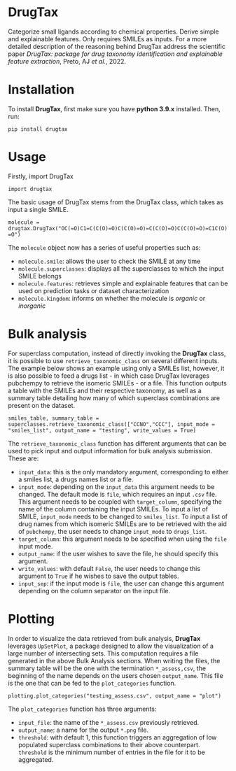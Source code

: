 # DrugTax
Categorize small ligands according to chemical properties. Derive simple and explainable features. Only requires SMILEs as inputs. For a more detailed description of the reasoning behind DrugTax address the scientific paper *DrugTax: package for drug taxonomy identification and explainable feature extraction*, Preto, AJ *et al.*, 2022.

# Installation

To install **DrugTax**, first make sure you have **python 3.9.x** installed. Then, run:

`pip install drugtax`

# Usage
Firstly, import DrugTax

`import drugtax`

The basic usage of DrugTax stems from the DrugTax class, which takes as input a single SMILE.

`molecule = drugtax.DrugTax("OC(=O)C1=C(C(O)=O)C(C(O)=O)=C(C(O)=O)C(C(O)=O)=C1C(O)=O")`

The `molecule` object now has a series of useful properties such as:

- `molecule.smile`: allows the user to check the SMILE at any time
- `molecule.superclasses`: displays all the superclasses to which the input SMILE belongs
- `molecule.features`: retrieves simple and explainable features that can be used on prediction tasks or dataset characterization
- `molecule.kingdom`: informs on whether the molecule is *organic* or *inorganic*

# Bulk analysis

For superclass computation, instead of directly invoking the **DrugTax** class, it is possible to use `retrieve_taxonomic_class` on several different inputs. The example below shows an example using only a SMILEs list, however, it is also possible to feed a drugs list - in which case DrugTax leverages pubchempy to retrieve the isomeric SMILEs - or a file. This function outputs a table with the SMILEs and their respective taxonomy, as well as a summary table detailing how many of which superclass combinations are present on the dataset.

`smiles_table, summary_table = superclasses.retrieve_taxonomic_class(["CCNO","CCC"], input_mode = "smiles_list", output_name = "testing", write_values = True)`

The `retrieve_taxonomic_class` function has different arguments that can be used to pick input and output information for bulk analysis submission. These are:
- `input_data`: this is the only mandatory argument, corresponding to either a smiles list, a drugs names list or a file.
- `input_mode`: depending on the `input_data` this argument needs to be changed. The default mode is `file`, which requires an input `.csv` file. This argument needs to be coupled with `target_column`, specifying the name of the column containing the input SMILEs. To input a list of SMILE, `input_mode` needs to be changed to `smiles_list`. To input a list of drug names from which isomeric SMILEs are to be retrieved with the aid of `pubchempy`, the user needs to change `input_mode` to `drugs_list`.
- `target_column`: this argument needs to be specified when using the `file` input mode.
- `output_name`: if the user wishes to save the file, he should specify this argument.
- `write_values`: with default `False`, the user needs to change this argument to `True` if he wishes to save the output tables.
- `input_sep`: if the input mode is `file`, the user can change this argument depending on the column separator on the input file. 

# Plotting

In order to visualize the data retrieved from bulk analysis, **DrugTax** leverages `UpSetPlot`, a package designed to allow the visualization of a large number of intersecting sets. This computation requires a file generated in the above Bulk Analysis sections. When writing the files, the summary table will be the one with the termination `*_assess,csv`, the beginning of the name depends on the users chosen `output_name`. This file is the one that can be fed to the `plot_categories` function.

`plotting.plot_categories("testing_assess.csv", output_name = "plot")`

The `plot_categories` function has three arguments:
- `input_file`: the name of the `*_assess.csv` previously retrieved.
- `output_name`: a name for the output `*.png` file.
- `threshold`: with default 1, this function triggers an aggregation of low populated superclass combinations to their above counterpart. `threshold` is the minimum number of entries in the file for it to be aggregated. 